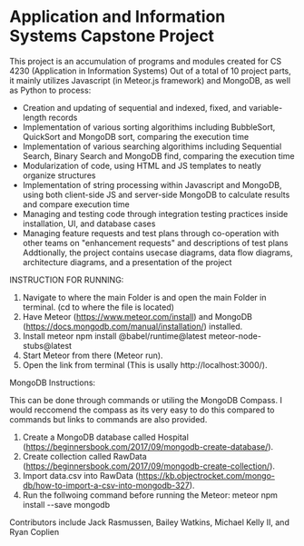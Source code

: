 # Application and Information Systems Capstone Project

This project is an accumulation of programs and modules created for CS 4230 (Application in Information Systems)
Out of a total of 10 project parts, it mainly utilizes Javascript (in Meteor.js framework) and MongoDB, as well as Python to process:
  - Creation and updating of sequential and indexed, fixed, and variable-length records
  - Implementation of various sorting algorithims including BubbleSort, QuickSort and MongoDB sort, comparing the execution time
  - Implementation of various searching algorithims including Sequential Search, Binary Search and MongoDB find, comparing the execution time
  - Modularization of code, using HTML and JS templates to neatly organize structures
  - Implementation of string processing within Javascript and MongoDB, using both client-side JS and server-side MongoDB to calculate results and compare execution time
  - Managing and testing code through integration testing practices inside installation, UI, and database cases
  - Managing feature requests and test plans through co-operation with other teams on "enhancement requests" and descriptions of test plans
Addtionally, the project contains usecase diagrams, data flow diagrams, architecture diagrams, and a presentation of the project
 
INSTRUCTION FOR RUNNING:

1. Navigate to where the main Folder is and open the main Folder in terminal. (cd to where the file is located)
2. Have Meteor (https://www.meteor.com/install) and MongoDB (https://docs.mongodb.com/manual/installation/) installed.
3. Install meteor npm install @babel/runtime@latest meteor-node-stubs@latest
4. Start Meteor from there (Meteor run).
5. Open the link from terminal (This is usally http://localhost:3000/).


MongoDB Instructions:

This can be done through commands or utiling the MongoDB Compass. I would reccomend the compass as its very easy to do this compared to commands but links to commands are also provided.

1. Create a MongoDB database called Hospital (https://beginnersbook.com/2017/09/mongodb-create-database/). 
2. Create collection called RawData (https://beginnersbook.com/2017/09/mongodb-create-collection/).
3. Import data.csv into RawData (https://kb.objectrocket.com/mongo-db/how-to-import-a-csv-into-mongodb-327).
4. Run the follwoing command before running the Meteor: meteor npm install --save mongodb

Contributors include Jack Rasmussen, Bailey Watkins, Michael Kelly II, and Ryan Coplien
